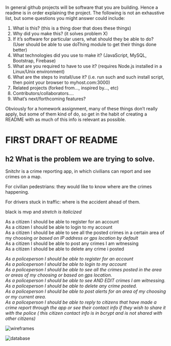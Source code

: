 In general github projects will be software that you are building. Hence a readme is in order explaining the project.  The following is not an exhaustive list, but some questions you might answer could include:
1) What is this? (this is a thing doer that does these things)
2) Why did you make this? (it solves problem X)
3) If it’s software for particular users, what should they be able to do? (User should be able to use doThing module to get their things done better)
4) What technologies did you use to make it? (JavaScript, MySQL,  Bootstrap, Firebase)
5) What are you required to have to use it? (requires Node.js installed in a Linux/Unix environment)
6) What are the steps to install/use it? (i.e. run such and such install script, then point your browser to myhost.com:3000)
7) Related projects (forked from…, inspired by…, etc)
8) Contributors/collaborators….
9) What’s next/forthcoming features?

Obviously for a homework assignment, many of these things don’t really apply, but some of them kind of do, so get in the habit of creating a README with as much of this info is relevant as possible.

# FIRST DRAFT OF README

## h2 What is the problem we are trying to solve.

Snitchr is a crime reporting app, in which civilians can report and see crimes on a map.

For civilian pedestrians: they would like to know where are the crimes happening.

For drivers stuck in traffic: where is the accident ahead of them.

black is mvp and _stretch is italicized_

As a citizen I should be able to register for an account  
As a citizen I should be able to login to my account  
As a citizen I should be able to see all the posted crimes in a certain area of my   choosing _or based on IP address or gps location by default_  
As a citizen I should be able to post any crimes I am witnessing  
As a citizen I should be able to delete any crime i posted  


_As a policeperson I should be able to register for an account  
As a policeperson I should be able to login to my account  
As a policeperson I should be able to see all the crimes posted in the area or areas of   my choosing or based on gps location.  
As a policeperson I should be able to see AND EDIT crimes I am witnessing.  
As a policeperson I should be able to delete any crime posted.  
As a policeperson I should be able to post alerts for an area of my choosing or my current area.  
As a policeperson I should be able to reply to citizens that have made a crime report   through the app or see their contact info if they wish to share it with the police (  this citizen contact info is in bcrypt and is not shared with other citizens)_  

![wireframes](../../assets/WireFrames.jpeg)

![database](../../assets/Database.jpeg)


